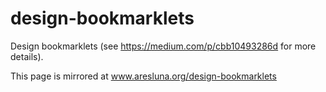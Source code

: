 design-bookmarklets
===================

Design bookmarklets (see https://medium.com/p/cbb10493286d for more details). 

This page is mirrored at www.aresluna.org/design-bookmarklets
